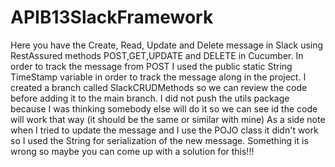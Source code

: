 # APIB13SlackFramework

Here you have the Create, Read, Update and Delete message in Slack using RestAssured methods POST,GET,UPDATE and DELETE in Cucumber.
In order to track the message from POST  I used the public static  String TimeStamp variable in order to track the message along in the project.
I created a branch called SlackCRUDMethods so we can review the code before adding it to the main branch. 
I did not push the utils package because I was thinking somebody else will do it so we can see id the code will work that way
(it should be the same or similar with mine)
As a side note when I tried to update the message and I use the POJO class it didn't work so I used the String for serialization of the new message.
Something it is wrong so maybe you can come up with a solution for this!!!

